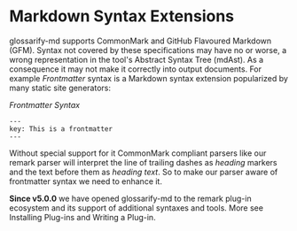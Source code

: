 # Markdown Syntax Extensions
<!--
aliases: Markdown syntax extensions
-->
glossarify-md supports CommonMark and GitHub Flavoured Markdown (GFM). Syntax not covered by these specifications may have no or worse, a wrong representation in the tool's Abstract Syntax Tree (mdAst). As a consequence it may not make it correctly into output documents. For example *Frontmatter* syntax is a Markdown syntax extension popularized by many static site generators:

*Frontmatter Syntax*

```
---
key: This is a frontmatter
---
```

Without special support for it CommonMark compliant parsers like our remark parser will interpret the line of trailing dashes as *heading* markers and the text before them as *heading text*. So to make our parser aware of frontmatter syntax we need to enhance it.

**Since v5.0.0** we have opened glossarify-md to the remark plug-in ecosystem and its support of additional syntaxes and tools. More see Installing Plug-ins and Writing a Plug-in.

